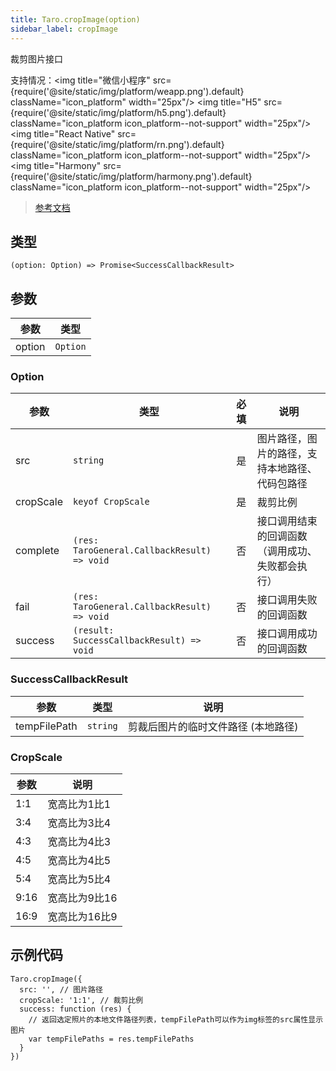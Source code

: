 ```yaml
---
title: Taro.cropImage(option)
sidebar_label: cropImage
---
```


裁剪图片接口

支持情况：<img title="微信小程序" src={require('@site/static/img/platform/weapp.png').default} className="icon_platform" width="25px"/> <img title="H5" src={require('@site/static/img/platform/h5.png').default} className="icon_platform icon_platform--not-support" width="25px"/> <img title="React Native" src={require('@site/static/img/platform/rn.png').default} className="icon_platform icon_platform--not-support" width="25px"/> <img title="Harmony" src={require('@site/static/img/platform/harmony.png').default} className="icon_platform icon_platform--not-support" width="25px"/>

> [参考文档](https://developers.weixin.qq.com/miniprogram/dev/api/media/image/wx.cropImage.html)

## 类型

```tsx
(option: Option) => Promise<SuccessCallbackResult>
```

## 参数

| 参数 | 类型 |
| --- | --- |
| option | `Option` |

### Option

| 参数 | 类型 | 必填 | 说明 |
| --- | --- | :---: | --- |
| src | `string` | 是 | 图片路径，图片的路径，支持本地路径、代码包路径 |
| cropScale | `keyof CropScale` | 是 | 裁剪比例 |
| complete | `(res: TaroGeneral.CallbackResult) => void` | 否 | 接口调用结束的回调函数（调用成功、失败都会执行） |
| fail | `(res: TaroGeneral.CallbackResult) => void` | 否 | 接口调用失败的回调函数 |
| success | `(result: SuccessCallbackResult) => void` | 否 | 接口调用成功的回调函数 |

### SuccessCallbackResult

| 参数 | 类型 | 说明 |
| --- | --- | --- |
| tempFilePath | `string` | 剪裁后图片的临时文件路径 (本地路径) |

### CropScale

| 参数 | 说明 |
| --- | --- |
| 1:1 | 宽高比为1比1 |
| 3:4 | 宽高比为3比4 |
| 4:3 | 宽高比为4比3 |
| 4:5 | 宽高比为4比5 |
| 5:4 | 宽高比为5比4 |
| 9:16 | 宽高比为9比16 |
| 16:9 | 宽高比为16比9 |

## 示例代码

```tsx
Taro.cropImage({
  src: '', // 图片路径
  cropScale: '1:1', // 裁剪比例
  success: function (res) {
    // 返回选定照片的本地文件路径列表，tempFilePath可以作为img标签的src属性显示图片
    var tempFilePaths = res.tempFilePaths
  }
})
```
